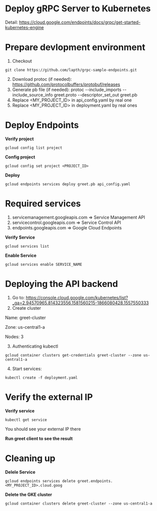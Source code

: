 # Deploy gRPC Server to Kubernetes
Detail: https://cloud.google.com/endpoints/docs/grpc/get-started-kubernetes-engine

# Prepare devlopment environment
1. Checkout
```
git clone https://github.com/lapth/grpc-sample-endpoints.git
```
2. Download protoc (if needed): https://github.com/protocolbuffers/protobuf/releases
3. Generate pb file (if needed): protoc --include_imports --include_source_info greet.proto --descriptor_set_out greet.pb
4. Replace <MY_PROJECT_ID> in api_config.yaml by real one
5. Replace <MY_PROJECT_ID> in deployment.yaml by real ones

# Deploy Endpoints
**Verify project**
```
gcloud config list project
```
**Config project**
```
gcloud config set project <PROJECT_ID>
```
**Deploy**
```
gcloud endpoints services deploy greet.pb api_config.yaml
```
# Required services

1. servicemanagement.googleapis.com => Service Management API
2. servicecontrol.googleapis.com => Service Control API
3. endpoints.googleapis.com => Google Cloud Endpoints

**Verify Service**
```
gcloud services list
```
**Enable Service**
```
gcloud services enable SERVICE_NAME
```
# Deploying the API backend
1. Go to: https://console.cloud.google.com/kubernetes/list?_ga=2.94570965.814323556.1581560215-1866080428.1557550333
2. Create cluster

Name: greet-cluster

Zone: us-central1-a

Nodes: 3

3. Authenticating kubectl
```
gcloud container clusters get-credentials greet-cluster --zone us-central1-a
```
4. Start services:
```
kubectl create -f deployment.yaml
```

# Verify the external IP
**Verify service**
```
kubectl get service
```
You should see your external IP there

**Run greet client to see the result**

# Cleaning up
**Delele Service**
```
gcloud endpoints services delete greet.endpoints.<MY_PROJECT_ID>.cloud.goog
```
**Delete the GKE cluster**
```
gcloud container clusters delete greet-cluster --zone us-central1-a
```